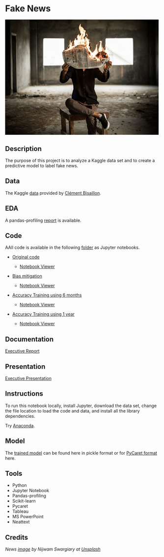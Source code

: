 # Fake News

<img src="images/fakenews.jpg" width ="500">

## Description

The purpose of this project is to analyze a Kaggle data set and to create a predictive model to label fake news.

## Data

The Kaggle [data](https://www.kaggle.com/clmentbisaillon/fake-and-real-news-dataset) provided by [Clément Bisaillon](https://www.kaggle.com/clmentbisaillon).

## EDA 

A pandas-profiling [report](https://sdloyd.github.io/FakeNews/pandasprofile/fakenews-pandas-profile-report.html) is available.

## Code

AAll code is available in the following [folder](https://github.com/SDLoyd/FakeNews/blob/master/code/) as Jupyter notebooks.

* [Original code](https://github.com/SDLoyd/FakeNews/blob/master/code/fakenews.ipynb) 
  * [Notebook Viewer](https://nbviewer.jupyter.org/github/SDLoyd/FakeNews/blob/main/code/fakenews.ipynb)

* [Bias mitigation](https://github.com/SDLoyd/FakeNews/blob/master/code/fakenews_woreuters.ipynb) 
  * [Notebook Viewer](https://nbviewer.jupyter.org/github/SDLoyd/FakeNews/blob/main/code/fakenews_woreuters.ipynb)

* [Accuracy Training using 6 months](https://github.com/SDLoyd/FakeNews/blob/master/code/fakenews_woreuters6mos.ipynb) 
  * [Notebook Viewer](https://nbviewer.jupyter.org/github/SDLoyd/FakeNews/blob/main/code/fakenews_woreuters6mos.ipynb)

* [Accuracy Training using 1 year](https://github.com/SDLoyd/FakeNews/blob/master/code/fakenews_woreuters1yr.ipynb) 
  * [Notebook Viewer](https://nbviewer.jupyter.org/github/SDLoyd/FakeNews/blob/main/code/fakenews_woreuters1yr.ipynb)

## Documentation

[Executive Report](docs/fakenews_report.pdf)

## Presentation

[Executive Presentation](https://youtu.be/0De3UNE-xJc)

## Instructions

To run this notebook locally, install Jupyter, download the data set, change the file location to load the code and data, and install all the library dependencies.

Try [Anaconda](https://www.anaconda.com/).

## Model

The [trained model](https://github.com/SDLoyd/FakeNews/blob/master/pickle) can be found here in pickle format or for [PyCaret format](https://github.com/SDLoyd/FakeNews/blob/master/model) here.

## Tools

* Python
* Jupyter Notebook
* Pandas-profiling
* Scikit-learn
* Pycaret
* Tableau
* MS PowerPoint
* Neattext

## Credits

_News [image](https://unsplash.com/photos/FPNnKfjcbNU) by Nijwam Swargiary at [Unsplash](https://unsplash.com/)_

